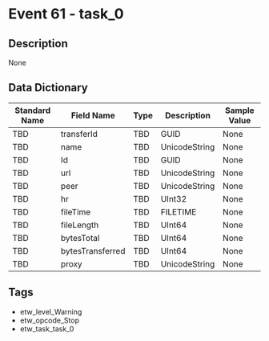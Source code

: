 # Event 61 - task_0

## Description
None

## Data Dictionary
|Standard Name|Field Name|Type|Description|Sample Value|
|---|---|---|---|---|
|TBD|transferId|TBD|GUID|None|None|
|TBD|name|TBD|UnicodeString|None|None|
|TBD|Id|TBD|GUID|None|None|
|TBD|url|TBD|UnicodeString|None|None|
|TBD|peer|TBD|UnicodeString|None|None|
|TBD|hr|TBD|UInt32|None|None|
|TBD|fileTime|TBD|FILETIME|None|None|
|TBD|fileLength|TBD|UInt64|None|None|
|TBD|bytesTotal|TBD|UInt64|None|None|
|TBD|bytesTransferred|TBD|UInt64|None|None|
|TBD|proxy|TBD|UnicodeString|None|None|

## Tags
* etw_level_Warning
* etw_opcode_Stop
* etw_task_task_0